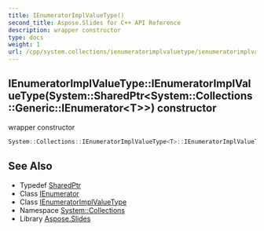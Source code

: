 ```yaml
---
title: IEnumeratorImplValueType()
second_title: Aspose.Slides for C++ API Reference
description: wrapper constructor
type: docs
weight: 1
url: /cpp/system.collections/ienumeratorimplvaluetype/ienumeratorimplvaluetype/
---
```

## IEnumeratorImplValueType::IEnumeratorImplValueType(System::SharedPtr\<System::Collections::Generic::IEnumerator\<T\>\>) constructor


wrapper constructor

```cpp
System::Collections::IEnumeratorImplValueType<T>::IEnumeratorImplValueType(System::SharedPtr<System::Collections::Generic::IEnumerator<T>> enumerator)
```

## See Also

* Typedef [SharedPtr](../../system/sharedptr/)
* Class [IEnumerator](../../system.collections.generic/ienumerator/)
* Class [IEnumeratorImplValueType](./)
* Namespace [System::Collections](../)
* Library [Aspose.Slides](../../)